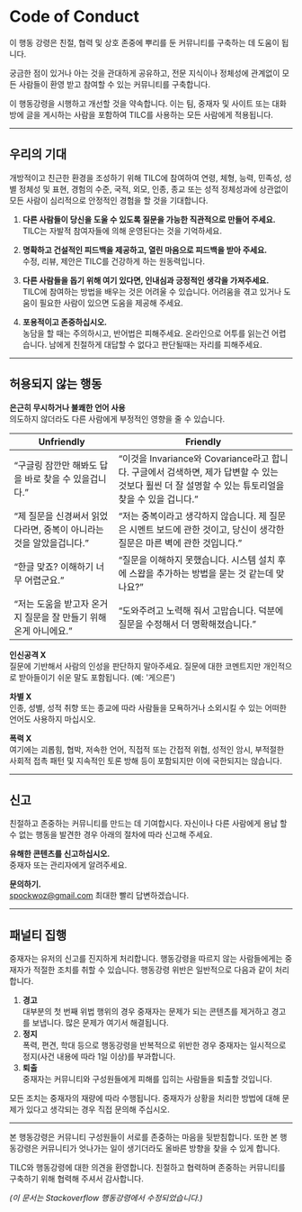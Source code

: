 # Code of Conduct
이 행동 강령은 친절, 협력 및 상호 존중에 뿌리를 둔 커뮤니티를 구축하는 데 도움이 됩니다.

궁금한 점이 있거나 아는 것을 관대하게 공유하고, 전문 지식이나 정체성에 관계없이 모든 사람들이 환영 받고 참여할 수 있는 커뮤니티를 구축합니다.

이 행동강령을 시행하고 개선할 것을 약속합니다. 이는 팀, 중재자 및 사이트 또는 대화방에 글을 게시하는 사람을 포함하여 TILC를 사용하는 모든 사람에게 적용됩니다.

----

## 우리의 기대

개방적이고 친근한 환경을 조성하기 위해 TILC에 참여하여 연령, 체형, 능력, 민족성, 성별 정체성 및 표현, 경험의 수준, 국적, 외모, 인종, 종교 또는 성적 정체성과에 상관없이 모든 사람이 심리적으로 안정적인 경험을 할 것을 기대합니다.

1. **다른 사람들이 당신을 도울 수 있도록 질문을 가능한 직관적으로 만들어 주세요.**  
TILC는 자발적 참여자들에 의해 운영된다는 것을 기억하세요.

2. **명확하고 건설적인 피드백을 제공하고, 열린 마음으로 피드백을 받아 주세요.**  
수정, 리뷰, 제안은 TILC를 건강하게 하는 원동력입니다.

3. **다른 사람들을 돕기 위해 여기 있다면, 인내심과 긍정적인 생각을 가져주세요.**  
TILC에 참여하는 방법을 배우는 것은 어려울 수 있습니다. 어려움을 겪고 있거나 도움이 필요한 사람이 있으면 도움을 제공해 주세요.

4. **포용적이고 존중하십시오.**  
농담을 할 때는 주의하시고, 반어법은 피해주세요. 온라인으로 어투를 읽는건 어렵습니다. 남에게 친절하게 대답할 수 없다고 판단될때는 자리를 피해주세요.


----


## 허용되지 않는 행동

**은근히 무시하거나 불쾌한 언어 사용**  
의도하지 않더라도 다른 사람에게 부정적인 영향을 줄 수 있습니다.


| Unfriendly        | Friendly           |
| ------------- |-------------|
| “구글링 잠깐만 해봐도 답을 바로 찾을 수 있을겁니다.”      | “이것을 Invariance와 Covariance라고 합니다. 구글에서 검색하면, 제가 답변할 수 있는 것보다 훨씬 더 잘 설명할 수 있는 튜토리얼을 찾을 수 있을 겁니다.” |
| “제 질문을 신경써서 읽었다라면, 중복이 아니라는 것을 알았을겁니다.”      | “저는 중복이라고 생각하지 않습니다. 제 질문은 시멘트 보드에 관한 것이고, 당신이 생각한 질문은 마른 벽에 관한 것입니다.”      |
| “한글 맞죠? 이해하기 너무 어렵군요.” | “질문을 이해하지 못했습니다. 시스템 설치 후에 스왑을 추가하는 방법을 묻는 것 같는데 맞나요?”      |
| “저는 도움을 받고자 온거지 질문을 잘 만들기 위해 온게 아니에요.” | “도와주려고 노력해 줘서 고맙습니다. 덕분에 질문을 수정해서 더 명확해졌습니다.” |

**인신공격 X**  
질문에 기반해서 사람의 인성을 판단하지 말아주세요. 질문에 대한 코멘트지만 개인적으로 받아들이기 쉬운 말도 포함됩니다. (예: '게으른')

**차별 X**  
인종, 성별, 성적 취향 또는 종교에 따라 사람들을 모욕하거나 소외시킬 수 있는 어떠한 언어도 사용하지 마십시오.

**폭력 X**  
여기에는 괴롭힘, 협박, 저속한 언어, 직접적 또는 간접적 위협, 성적인 암시, 부적절한 사회적 접촉 패턴 및 지속적인 토론 방해 등이 포함되지만 이에 국한되지는 않습니다.


----


## 신고
친절하고 존중하는 커뮤니티를 만드는 데 기여합시다. 자신이나 다른 사람에게 용납 할 수 없는 행동을 발견한 경우 아래의 절차에 따라 신고해 주세요.

**유해한 콘텐츠를 신고하십시오.**  
중재자 또는 관리자에게 알려주세요.

**문의하기.**  
spockwoz@gmail.com 최대한 빨리 답변하겠습니다.


----


## 패널티 집행

중재자는 유저의 신고를 진지하게 처리합니다. 행동강령을 따르지 않는 사람들에게는 중재자가 적절한 조치를 취할 수 있습니다. 행동강령 위반은 일반적으로 다음과 같이 처리합니다.

1. **경고**  
대부분의 첫 번째 위법 행위의 경우 중재자는 문제가 되는 콘텐츠를 제거하고 경고를 보냅니다. 많은 문제가 여기서 해결됩니다.
2. **정지**  
폭력, 편견, 학대 등으로 행동강령을 반복적으로 위반한 경우 중재자는 일시적으로 정지(사건 내용에 따라 1일 이상)를 부과합니다.
3. **퇴출**  
중재자는 커뮤니티와 구성원들에게 피해를 입히는 사람들을 퇴출할 것입니다.

모든 조치는 중재자의 재량에 따라 수행됩니다. 중재자가 상황을 처리한 방법에 대해 문제가 있다고 생각되는 경우 직접 문의해 주십시오.

----

본 행동강령은 커뮤니티 구성원들이 서로를 존중하는 마음을 뒷받침합니다. 또한 본 행동강령은 커뮤니티가 엇나가는 일이 생기더라도 올바른 방향을 찾을 수 있게 합니다.

TILC와 행동강령에 대한 의견을 환영합니다. 친절하고 협력하며 존중하는 커뮤니티를 구축하기 위해 협력해 주셔서 감사합니다.

*(이 문서는 Stackoverflow 행동강령에서 수정되었습니다.)*
